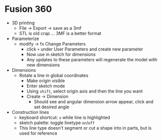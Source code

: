# Fusion 360

- 3D printing
    - File -> Export -> save as a 3mf
    - STL is old crap ... 3MF is a better format
- Parameterize
    - modify -> fx Change Parameters
        - click `+` under User Parameters and create new parameter
        - Now use in sketch for dimensions
        - Any updates to these parameters will regenerate the model with new dimensions
- Dimensions
    - Rotate a line in global coordinates
        - Make origin visible
        - Enter sketch mode
        - Using `shift`, select origin axis and then the line you want
        - Create -> Dimension
            - Should see and angular dimension arrow appear, click and set desired angle
- Construction lines
    - keyboard shortcut: `x` while line is highlighted
    - sketch palette: toggle linetype `on`/`off`
    - This line type doesn't segment or cut a shape into in parts, but is used for reference 
